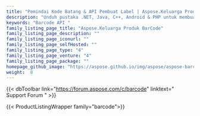 ```yaml
---
title: "Pemindai Kode Batang & API Pembuat Label | Aspose.Keluarga Produk BarCode"
description: "Unduh pustaka .NET, Java, C++, Android & PHP untuk membuat & membaca kode batang tipe linier, 2D, dan pos. Keluarga juga menyertakan ekstensi Layanan Pelaporan, solusi SharePoint & eksportir JasperReports untuk menambahkan fitur kode batang."
keywords: "Barcode API "
family_listing_page_title: "Aspose.Keluarga Produk BarCode"
family_listing_page_description: ""
family_listing_page_iconurl: ""
family_listing_page_selfHosted: ""
family_listing_page_type: "4"
family_listing_page_venture: "4"
family_listing_page_package: ""
homepage_github_image: "https://aspose.github.io/img/aspose/aspose-barcode.png"
weight:  8
---
```


{{< dbToolbar link="https://forum.aspose.com/c/barcode" linktext=" Support Forum " >}}

{{< ProductListingWrapper family="barcode">}}

